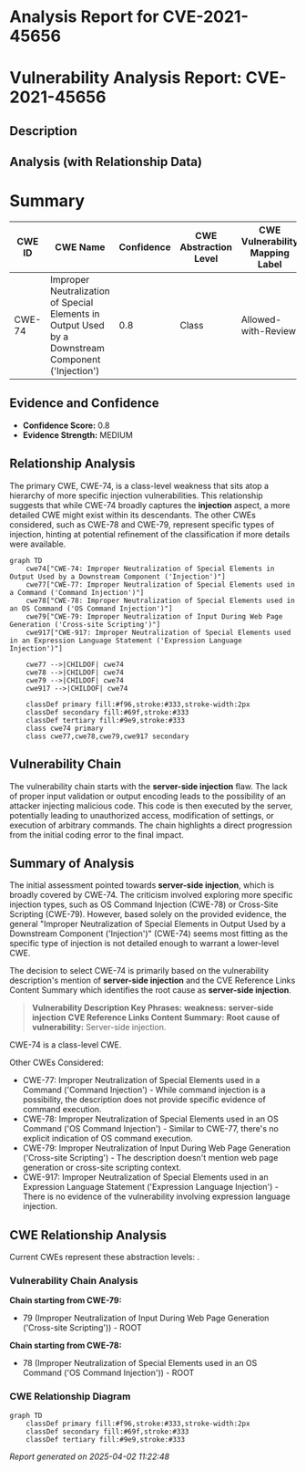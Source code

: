 # Analysis Report for CVE-2021-45656

# Vulnerability Analysis Report: CVE-2021-45656

## Description



## Analysis (with Relationship Data)

# Summary
| CWE ID | CWE Name | Confidence | CWE Abstraction Level | CWE Vulnerability Mapping Label | CWE-Vulnerability Mapping Notes |
|---|---|---|---|---|---|
| CWE-74 | Improper Neutralization of Special Elements in Output Used by a Downstream Component ('Injection') | 0.8 | Class | Allowed-with-Review | Primary CWE. While a class, it directly relates to the **server-side injection** mentioned. |

## Evidence and Confidence

*   **Confidence Score:** 0.8
*   **Evidence Strength:** MEDIUM

## Relationship Analysis
The primary CWE, CWE-74, is a class-level weakness that sits atop a hierarchy of more specific injection vulnerabilities. This relationship suggests that while CWE-74 broadly captures the **injection** aspect, a more detailed CWE might exist within its descendants. The other CWEs considered, such as CWE-78 and CWE-79, represent specific types of injection, hinting at potential refinement of the classification if more details were available.

```mermaid
graph TD
    cwe74["CWE-74: Improper Neutralization of Special Elements in Output Used by a Downstream Component ('Injection')"]
    cwe77["CWE-77: Improper Neutralization of Special Elements used in a Command ('Command Injection')"]
    cwe78["CWE-78: Improper Neutralization of Special Elements used in an OS Command ('OS Command Injection')"]
    cwe79["CWE-79: Improper Neutralization of Input During Web Page Generation ('Cross-site Scripting')"]
    cwe917["CWE-917: Improper Neutralization of Special Elements used in an Expression Language Statement ('Expression Language Injection')"]
    
    cwe77 -->|CHILDOF| cwe74
    cwe78 -->|CHILDOF| cwe74
    cwe79 -->|CHILDOF| cwe74
    cwe917 -->|CHILDOF| cwe74
    
    classDef primary fill:#f96,stroke:#333,stroke-width:2px
    classDef secondary fill:#69f,stroke:#333
    classDef tertiary fill:#9e9,stroke:#333
    class cwe74 primary
    class cwe77,cwe78,cwe79,cwe917 secondary
```

## Vulnerability Chain
The vulnerability chain starts with the **server-side injection** flaw. The lack of proper input validation or output encoding leads to the possibility of an attacker injecting malicious code. This code is then executed by the server, potentially leading to unauthorized access, modification of settings, or execution of arbitrary commands. The chain highlights a direct progression from the initial coding error to the final impact.

## Summary of Analysis
The initial assessment pointed towards **server-side injection**, which is broadly covered by CWE-74. The criticism involved exploring more specific injection types, such as OS Command Injection (CWE-78) or Cross-Site Scripting (CWE-79). However, based solely on the provided evidence, the general "Improper Neutralization of Special Elements in Output Used by a Downstream Component ('Injection')" (CWE-74) seems most fitting as the specific type of injection is not detailed enough to warrant a lower-level CWE.

The decision to select CWE-74 is primarily based on the vulnerability description's mention of **server-side injection** and the CVE Reference Links Content Summary which identifies the root cause as **server-side injection**.
> **Vulnerability Description Key Phrases:** **weakness:** **server-side injection**
> **CVE Reference Links Content Summary:** **Root cause of vulnerability:** Server-side injection.

CWE-74 is a class-level CWE.

Other CWEs Considered:
- CWE-77: Improper Neutralization of Special Elements used in a Command ('Command Injection') - While command injection is a possibility, the description does not provide specific evidence of command execution.
- CWE-78: Improper Neutralization of Special Elements used in an OS Command ('OS Command Injection') - Similar to CWE-77, there's no explicit indication of OS command execution.
- CWE-79: Improper Neutralization of Input During Web Page Generation ('Cross-site Scripting') - The description doesn't mention web page generation or cross-site scripting context.
- CWE-917: Improper Neutralization of Special Elements used in an Expression Language Statement ('Expression Language Injection') - There is no evidence of the vulnerability involving expression language injection.


## CWE Relationship Analysis

Current CWEs represent these abstraction levels: .


### Vulnerability Chain Analysis

**Chain starting from CWE-79:**
- 79 (Improper Neutralization of Input During Web Page Generation ('Cross-site Scripting')) - ROOT


**Chain starting from CWE-78:**
- 78 (Improper Neutralization of Special Elements used in an OS Command ('OS Command Injection')) - ROOT



### CWE Relationship Diagram

```mermaid
graph TD
    classDef primary fill:#f96,stroke:#333,stroke-width:2px
    classDef secondary fill:#69f,stroke:#333
    classDef tertiary fill:#9e9,stroke:#333
```



*Report generated on 2025-04-02 11:22:48*
